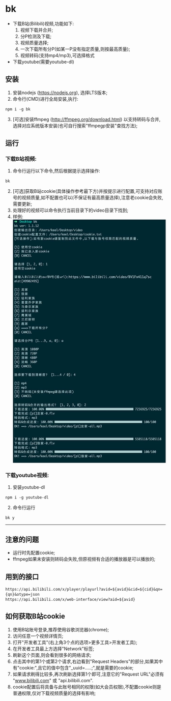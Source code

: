 # bk
* 下载B站(Bilibili)视频,功能如下:
  1. 视频下载并合并;
  2. 分P检测及下载;
  3. 视频质量选择;
  4. 一次下载所有分P(如某一P没有指定质量,则按最高质量);
  5. 视频转码(支持mp4/mp3),可选择格式
* 下载youtube(需要youtube-dl)

## 安装
1. 安装nodejs (https://nodejs.org), 选择LTS版本;
2. 命令行(CMD)进行全局安装,执行:
  ```
  npm i -g bk
  ```
3. [可选]安装ffmpeg (http://ffmpeg.org/download.html) 以支持转码与合并, 选择对应系统版本安装(也可自行搜索"ffmpegp安装"查找方法);

## 运行
### 下载B站视频:
1. 命令行运行以下命令,然后根据提示选择操作:
  ```
  bk
  ```
2. [可选]获取B站cookie(具体操作参考最下方)并按提示进行配置,可支持对应账号的视频质量,如不配置也可以(不保证有最高质量选择),注意老cookie会失败,需要更新;
3. 处理好的视频可以命令执行当前目录下的video目录下找到;
4. 样例:
![Alt text](bk.jpg)

### 下载youtube视频:
1. 安装youtube-dl
  ```
  npm i -g youtube-dl
  ```
2. 命令行运行
  ```
  bk y
  ```

-----
## 注意的问题
* 运行时先配置cookie;
* ffmpeg如果未安装则转码会失败,但原视频有合适的播放器是可以播放的;

## 用到的接口
```
https://api.bilibili.com/x/player/playurl?avid=${avid}&cid=${cid}&qn={qn}&otype=json
https://api.bilibili.com/x/web-interface/view?aid=${avid}
```

## 如何获取B站cookie
1. 使用B站账号登录,推荐使用谷歌浏览器(chrome);
2. 访问任意一个视频详情页;
3. 打开"开发者工具"(右上角3个点的选项>更多工具>开发者工具);
4. 在开发者工具最上方选择"Network"标签;
5. 刷新这个页面,则会看到很多的网络请求;
6. 点击其中的第1个或第2个请求,右边看到"Request Headers"的部分,如果其中有"cookie:",且它的值中包含"_uuid=.....;",就是需要的cookie;
7. 如果请求刷得比较多,再次刷新选择第1个即可,注意它的"Request URL"必须有  "www.bilibili.com" 或 "api.bilibili.com".
8. cookie配置后将具备与此账号相同的权限(如大会员权限),不配置cookie则是普通权限,仅对下载视频质量的选择有影响;
